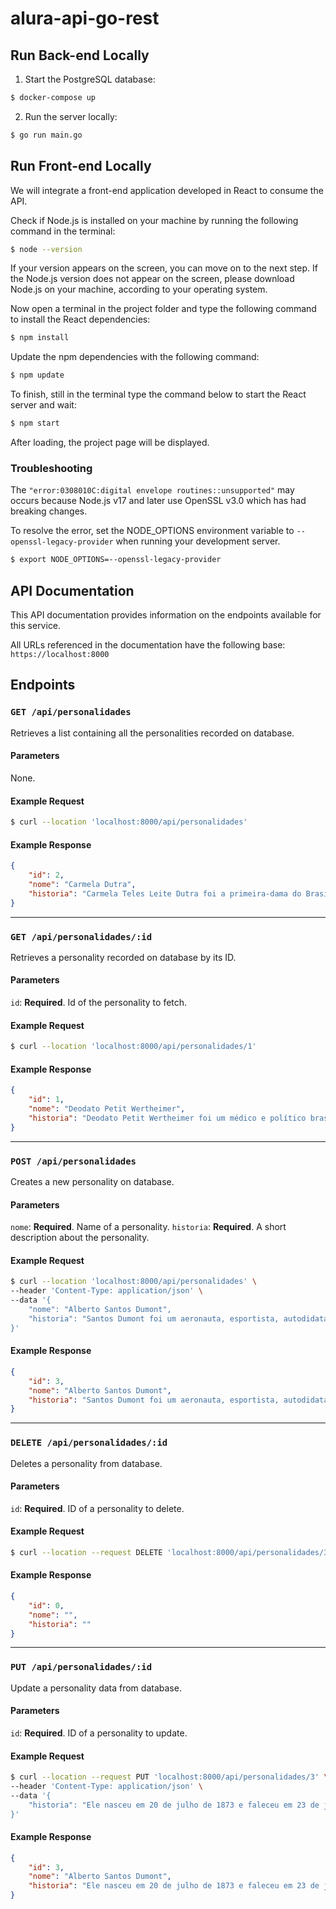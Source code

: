 # alura-api-go-rest

## Run Back-end Locally

1. Start the PostgreSQL database:
```sh
$ docker-compose up
```

2. Run the server locally:
```sh
$ go run main.go
```

## Run Front-end Locally

We will integrate a front-end application developed in React to consume the API.

Check if Node.js is installed on your machine by running the following command in the terminal:
```sh
$ node --version
```

If your version appears on the screen, you can move on to the next step. If the Node.js version does not appear on the screen, please download Node.js on your machine, according to your operating system.

Now open a terminal in the project folder and type the following command to install the React dependencies:
```sh
$ npm install
```

Update the npm dependencies with the following command:
```sh
$ npm update
```

To finish, still in the terminal type the command below to start the React server and wait:
```sh
$ npm start
```

After loading, the project page will be displayed.

### Troubleshooting

The `"error:0308010C:digital envelope routines::unsupported"` may occurs because Node.js v17 and later use OpenSSL v3.0 which has had breaking changes.

To resolve the error, set the NODE_OPTIONS environment variable to `--openssl-legacy-provider` when running your development server.

```sh
$ export NODE_OPTIONS=--openssl-legacy-provider
```

## API Documentation

This API documentation provides information on the endpoints available for this service.

All URLs referenced in the documentation have the following base: `https://localhost:8000`

## Endpoints

### `GET /api/personalidades`

Retrieves a list containing all the personalities recorded on database.

#### Parameters

None.

#### Example Request

```sh
$ curl --location 'localhost:8000/api/personalidades'
```

#### Example Response

```json
{
    "id": 2,
    "nome": "Carmela Dutra",
    "historia": "Carmela Teles Leite Dutra foi a primeira-dama do Brasil, de 31 de janeiro de 1946 até a sua morte, tendo sido a esposa de Eurico Gaspar Dutra, 16.º Presidente do Brasil. Era, carinhosamente, chamada de Dona Santinha, pela sua forte religiosidade, fazendo seu marido abrir uma capelinha no Palácio Guanabara."
}
```

---
### `GET /api/personalidades/:id`

Retrieves a personality recorded on database by its ID.

#### Parameters

`id`: **Required**. Id of the personality to fetch.

#### Example Request

```sh
$ curl --location 'localhost:8000/api/personalidades/1'
```

#### Example Response

```json
{
    "id": 1,
    "nome": "Deodato Petit Wertheimer",
    "historia": "Deodato Petit Wertheimer foi um médico e político brasileiro, seus primeiros anos de vida foram em São Paulo, mas logo mudou para Nova Friburgo no Estado do Rio de Janeiro e com 11 anos de idade ingressou no Colégio Anchieta dos jesuítas."
}
```

---
### `POST /api/personalidades`

Creates a new personality on database.

#### Parameters

`nome`: **Required**. Name of a personality.
`historia`: **Required**. A short description about the personality.

#### Example Request

```sh
$ curl --location 'localhost:8000/api/personalidades' \
--header 'Content-Type: application/json' \
--data '{
    "nome": "Alberto Santos Dumont",
    "historia": "Santos Dumont foi um aeronauta, esportista, autodidata e inventor brasileiro. Em 23 de outubro de 1906, ele voou cerca de sessenta metros a uma altura de dois a três metros com o Oiseau de Proie (francês para “ave de rapina”), no Campo de Bagatelle, em Paris. Em 12 de novembro de 1906, percorreu 220 metros a uma altura de seis metros com o Oiseau de Proie III"
}'
```

#### Example Response

```json
{
    "id": 3,
    "nome": "Alberto Santos Dumont",
    "historia": "Santos Dumont foi um aeronauta, esportista, autodidata e inventor brasileiro. Em 23 de outubro de 1906, ele voou cerca de sessenta metros a uma altura de dois a três metros com o Oiseau de Proie (francês para “ave de rapina”), no Campo de Bagatelle, em Paris. Em 12 de novembro de 1906, percorreu 220 metros a uma altura de seis metros com o Oiseau de Proie III"
}
```

---
### `DELETE /api/personalidades/:id`

Deletes a personality from database.

#### Parameters

`id`: **Required**. ID of a personality to delete.

#### Example Request

```sh
$ curl --location --request DELETE 'localhost:8000/api/personalidades/3'
```

#### Example Response

```json
{
    "id": 0,
    "nome": "",
    "historia": ""
}
```

---
### `PUT /api/personalidades/:id`

Update a personality data from database.

#### Parameters

`id`: **Required**. ID of a personality to update.

#### Example Request

```sh
$ curl --location --request PUT 'localhost:8000/api/personalidades/3' \
--header 'Content-Type: application/json' \
--data '{
    "historia": "Ele nasceu em 20 de julho de 1873 e faleceu em 23 de julho de 1932. Ele projetou, construiu e voou os primeiros balões dirigíveis com motor a gasolina. Ele também foi o primeiro a decolar a bordo de um avião impulsionado por um motor a gasolina"
}'
```

#### Example Response

```json
{
    "id": 3,
    "nome": "Alberto Santos Dumont",
    "historia": "Ele nasceu em 20 de julho de 1873 e faleceu em 23 de julho de 1932. Ele projetou, construiu e voou os primeiros balões dirigíveis com motor a gasolina. Ele também foi o primeiro a decolar a bordo de um avião impulsionado por um motor a gasolina"
}
```
